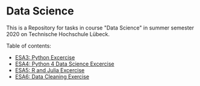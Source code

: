 # Data Science

This is a Repository for tasks in course "Data Science" in summer semester 2020 on Technische Hochschule Lübeck.

Table of contents:
- [ESA3: Python Excercise](ESA3-PythonExcercise)
- [ESA4: Python 4 Data Science Excercise](ESA4-Python4DataScienceExcercise)
- [ESA5: R and Julia Excercise](ESA5-RandJulia)
- [ESA6: Data Cleaning Exercise](ESA6-DataCleaning)
